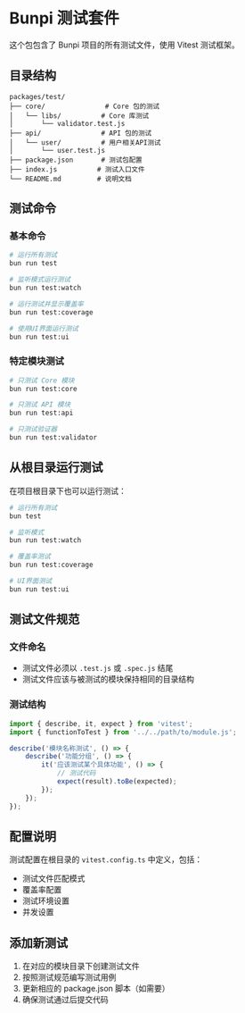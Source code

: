 # Bunpi 测试套件

这个包包含了 Bunpi 项目的所有测试文件，使用 Vitest 测试框架。

## 目录结构

```
packages/test/
├── core/               # Core 包的测试
│   └── libs/          # Core 库测试
│       └── validator.test.js
├── api/               # API 包的测试
│   └── user/          # 用户相关API测试
│       └── user.test.js
├── package.json       # 测试包配置
├── index.js          # 测试入口文件
└── README.md         # 说明文档
```

## 测试命令

### 基本命令

```bash
# 运行所有测试
bun run test

# 监听模式运行测试
bun run test:watch

# 运行测试并显示覆盖率
bun run test:coverage

# 使用UI界面运行测试
bun run test:ui
```

### 特定模块测试

```bash
# 只测试 Core 模块
bun run test:core

# 只测试 API 模块
bun run test:api

# 只测试验证器
bun run test:validator
```

## 从根目录运行测试

在项目根目录下也可以运行测试：

```bash
# 运行所有测试
bun test

# 监听模式
bun run test:watch

# 覆盖率测试
bun run test:coverage

# UI界面测试
bun run test:ui
```

## 测试文件规范

### 文件命名

-   测试文件必须以 `.test.js` 或 `.spec.js` 结尾
-   测试文件应该与被测试的模块保持相同的目录结构

### 测试结构

```javascript
import { describe, it, expect } from 'vitest';
import { functionToTest } from '../../path/to/module.js';

describe('模块名称测试', () => {
    describe('功能分组', () => {
        it('应该测试某个具体功能', () => {
            // 测试代码
            expect(result).toBe(expected);
        });
    });
});
```

## 配置说明

测试配置在根目录的 `vitest.config.ts` 中定义，包括：

-   测试文件匹配模式
-   覆盖率配置
-   测试环境设置
-   并发设置

## 添加新测试

1. 在对应的模块目录下创建测试文件
2. 按照测试规范编写测试用例
3. 更新相应的 package.json 脚本（如需要）
4. 确保测试通过后提交代码
